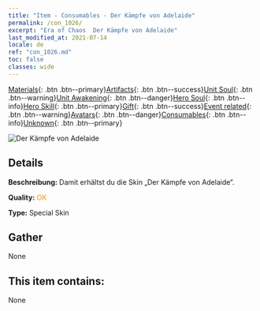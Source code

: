```yaml
---
title: "Item - Consumables - Der Kämpfe von Adelaide"
permalink: /con_1026/
excerpt: "Era of Chaos  Der Kämpfe von Adelaide"
last_modified_at: 2021-07-14
locale: de
ref: "con_1026.md"
toc: false
classes: wide
---
```

 [Materials](/ItemsDE/){: .btn .btn--primary}[Artifacts](/ItemsDE/Artifacts/){: .btn .btn--success}[Unit Soul](/ItemsDE/UnitSoul/){: .btn .btn--warning}[Unit Awakening](/ItemsDE/UnitAwakening/){: .btn .btn--danger}[Hero Soul](/ItemsDE/HeroSoul/){: .btn .btn--info}[Hero Skill](/ItemsDE/HeroSkill/){: .btn .btn--primary}[Gift](/ItemsDE/Gift/){: .btn .btn--success}[Event related](/ItemsDE/Events/){: .btn .btn--warning}[Avatars](/ItemsDE/Avatars/){: .btn .btn--danger}[Consumables](/ItemsDE/Consumables/){: .btn .btn--info}[Unknown](/ItemsDE/Unknown/){: .btn .btn--primary}

 ![Der Kämpfe von Adelaide](/images/h/h_Adelaide8.jpg)

## Details
 **Beschreibung:** Damit erhältst du die Skin „Der Kämpfe von Adelaide“.

 **Quality:** <span style="color: #FF8C00">OK</span>

 **Type:** Special Skin

## Gather

  None

## This item contains:

  None

